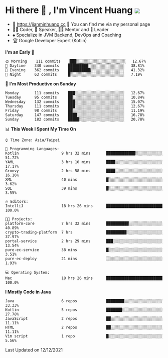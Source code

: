 # Hi there 👋 , I'm Vincent Huang ![](https://komarev.com/ghpvc/?username=Jian-Min-Huang)
- 💎 https://jianminhuang.cc 🙋 You can find me via my personal page
- 👨‍💻 Coder, 🎤 Speaker, 👨‍🏫 Mentor and 🚀 Leader
- ♠️ Specialize in JVM Backend, DevOps and Coaching
- 🏆 Google Developer Expert (Kotlin)

<!--START_SECTION:waka-->
**I'm an Early 🐤** 

```text
🌞 Morning    111 commits    ███░░░░░░░░░░░░░░░░░░░░░░   12.67% 
🌆 Daytime    340 commits    █████████░░░░░░░░░░░░░░░░   38.81% 
🌃 Evening    362 commits    ██████████░░░░░░░░░░░░░░░   41.32% 
🌙 Night      63 commits     █░░░░░░░░░░░░░░░░░░░░░░░░   7.19%

```
📅 **I'm Most Productive on Sunday** 

```text
Monday       111 commits    ███░░░░░░░░░░░░░░░░░░░░░░   12.67% 
Tuesday      95 commits     ██░░░░░░░░░░░░░░░░░░░░░░░   10.84% 
Wednesday    132 commits    ███░░░░░░░░░░░░░░░░░░░░░░   15.07% 
Thursday     111 commits    ███░░░░░░░░░░░░░░░░░░░░░░   12.67% 
Friday       98 commits     ██░░░░░░░░░░░░░░░░░░░░░░░   11.19% 
Saturday     147 commits    ████░░░░░░░░░░░░░░░░░░░░░   16.78% 
Sunday       182 commits    █████░░░░░░░░░░░░░░░░░░░░   20.78%

```


📊 **This Week I Spent My Time On** 

```text
⌚︎ Time Zone: Asia/Taipei

💬 Programming Languages: 
Kotlin                   9 hrs 32 mins       █████████████░░░░░░░░░░░░   51.72% 
YAML                     3 hrs 10 mins       ████░░░░░░░░░░░░░░░░░░░░░   17.17% 
Groovy                   2 hrs 58 mins       ████░░░░░░░░░░░░░░░░░░░░░   16.16% 
XML                      40 mins             █░░░░░░░░░░░░░░░░░░░░░░░░   3.62% 
SQL                      39 mins             █░░░░░░░░░░░░░░░░░░░░░░░░   3.55%

🔥 Editors: 
IntelliJ                 18 hrs 26 mins      █████████████████████████   100.0%

🐱‍💻 Projects: 
platform-core            7 hrs 32 mins       ██████████░░░░░░░░░░░░░░░   40.89% 
crypto-trading-platform  7 hrs               █████████░░░░░░░░░░░░░░░░   37.97% 
portal-service           2 hrs 29 mins       ███░░░░░░░░░░░░░░░░░░░░░░   13.54% 
pure-ec-service          38 mins             █░░░░░░░░░░░░░░░░░░░░░░░░   3.51% 
pure-ec-deploy           21 mins             ░░░░░░░░░░░░░░░░░░░░░░░░░   1.93%

💻 Operating System: 
Mac                      18 hrs 26 mins      █████████████████████████   100.0%

```

**I Mostly Code in Java** 

```text
Java                     6 repos             ████████░░░░░░░░░░░░░░░░░   33.33% 
Kotlin                   5 repos             ███████░░░░░░░░░░░░░░░░░░   27.78% 
JavaScript               2 repos             ██░░░░░░░░░░░░░░░░░░░░░░░   11.11% 
HTML                     2 repos             ██░░░░░░░░░░░░░░░░░░░░░░░   11.11% 
Vim script               1 repo              █░░░░░░░░░░░░░░░░░░░░░░░░   5.56%

```



 Last Updated on 12/12/2021
<!--END_SECTION:waka-->

